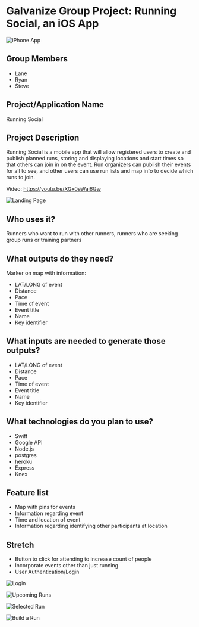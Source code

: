 # Galvanize Group Project: Running Social, an iOS App

![iPhone App](https://cloud.githubusercontent.com/assets/20194482/26029539/5521322e-37f4-11e7-808f-a1b227c83b95.jpg)

## Group Members
* Lane
* Ryan
* Steve

## Project/Application Name
  Running Social

## Project Description
  Running Social is a mobile app that will allow registered users to create and publish planned runs, storing and displaying locations and start times so that others can join in on the event. Run organizers can publish their events for all to see, and other users can use run lists and map info to decide which runs to join.

  Video: https://youtu.be/XGx0eWai6Gw

  ![Landing Page](https://cloud.githubusercontent.com/assets/20194482/26029386/f9d5f966-37f0-11e7-988b-70eb3f0defbc.jpg)


## Who uses it?
  Runners who want to run with other runners, runners who are seeking group runs or training partners

## What outputs do they need?
Marker on map with information:
* LAT/LONG of event
* Distance
* Pace
* Time of event
* Event title
* Name
* Key identifier

## What inputs are needed to generate those outputs?
* LAT/LONG of event
* Distance
* Pace
* Time of event
* Event title
* Name
* Key identifier

## What technologies do you plan to use?
* Swift
* Google API
* Node.js
* postgres
* heroku
* Express
* Knex

## Feature list
* Map with pins for events
* Information regarding event
* Time and location of event
* Information regarding identifying other participants at location

## Stretch
* Button to click for attending to increase count of people
* Incorporate events other than just running
* User Authentication/Login

![Login](https://cloud.githubusercontent.com/assets/20194482/26029387/f9d6ddd6-37f0-11e7-9459-2806fcd7b8e7.jpg)

![Upcoming Runs](https://cloud.githubusercontent.com/assets/20194482/26029388/f9db7e90-37f0-11e7-9543-709461ba2fea.jpg)

![Selected Run](https://cloud.githubusercontent.com/assets/20194482/26029390/f9df5236-37f0-11e7-953b-7c168fef74a2.jpg)

![Build a Run](https://cloud.githubusercontent.com/assets/20194482/26029391/f9e1e9c4-37f0-11e7-85f0-248fd4670ceb.jpg)
